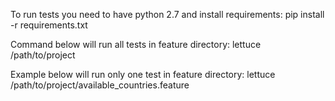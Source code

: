 To run tests you need to have python 2.7 and install requirements:
pip install -r requirements.txt

Command below will run all tests in feature directory:
lettuce /path/to/project

Example below will run only one test in feature directory:
lettuce /path/to/project/available_countries.feature


